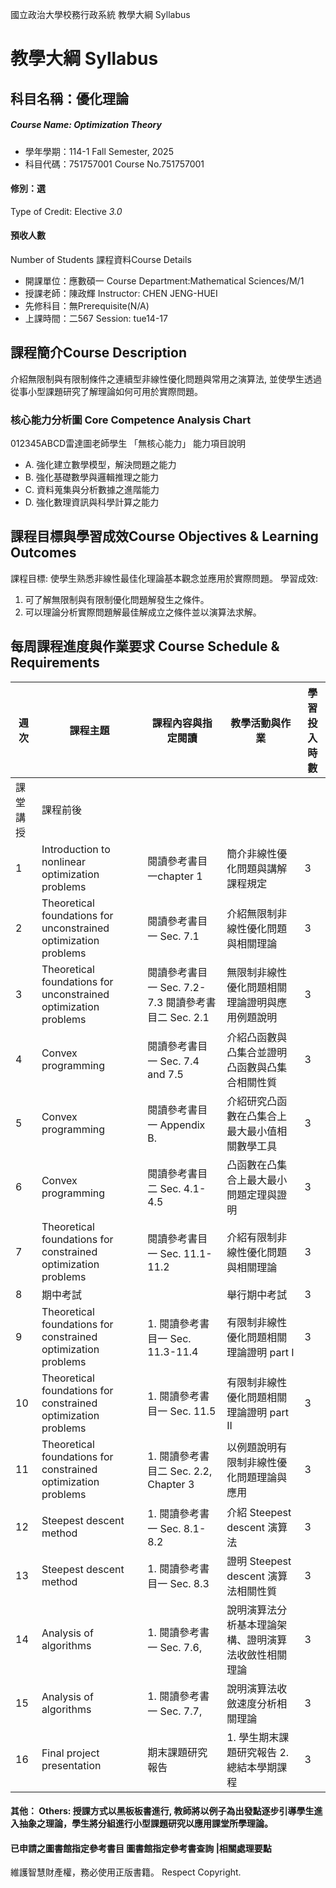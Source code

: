 國立政治大學校務行政系統 教學大綱 Syllabus
# 教學大綱 Syllabus
##  科目名稱：優化理論 
#####  Course Name: Optimization Theory
  * 學年學期：114-1 Fall Semester, 2025 
  * 科目代碼：751757001 Course No.751757001
#### 修別：選
Type of Credit: Elective 
_3.0_
#### 預收人數
Number of Students
課程資料Course Details
  * 開課單位：應數碩一 Course Department:Mathematical Sciences/M/1 
  * 授課老師：陳政輝 Instructor: CHEN JENG-HUEI 
  * 先修科目：無Prerequisite(N/A)
  * 上課時間：二567 Session: tue14-17
##  課程簡介Course Description
介紹無限制與有限制條件之連續型非線性優化問題與常用之演算法, 並使學生透過從事小型課題研究了解理論如何可用於實際問題。
###  核心能力分析圖 Core Competence Analysis Chart
012345ABCD雷達圖老師學生
「無核心能力」 
能力項目說明
  * A. 強化建立數學模型，解決問題之能力
  * B. 強化基礎數學與邏輯推理之能力
  * C. 資料蒐集與分析數據之進階能力
  * D. 強化數理資訊與科學計算之能力
##  課程目標與學習成效Course Objectives & Learning Outcomes 
課程目標: 使學生熟悉非線性最佳化理論基本觀念並應用於實際問題。
學習成效:
  1. 可了解無限制與有限制優化問題解發生之條件。
  2. 可以理論分析實際問題解最佳解成立之條件並以演算法求解。
##  每周課程進度與作業要求 Course Schedule & Requirements
週次 |  課程主題 |  課程內容與指定閱讀 |  教學活動與作業 |  學習投入時數  
---|---|---|---|---  
課堂講授 |  課程前後  
1 |  Introduction to nonlinear optimization problems |  閱讀參考書目一chapter 1 |  簡介非線性優化問題與講解課程規定 |  3 |  7  
2 |  Theoretical foundations for unconstrained optimization problems |  閱讀參考書目一 Sec. 7.1 |  介紹無限制非線性優化問題與相關理論 |  3 |  7  
3 |  Theoretical foundations for unconstrained optimization problems |  閱讀參考書目一  Sec. 7.2- 7.3 閱讀參考書目二 Sec. 2.1 |  無限制非線性優化問題相關理論證明與應用例題說明 |  3 |  7  
4 |  Convex programming |  閱讀參考書目一  Sec. 7.4 and 7.5 |  介紹凸函數與凸集合並證明凸函數與凸集合相關性質 |  3 |  7  
5 |  Convex programming |  閱讀參考書目一  Appendix B. |  介紹研究凸函數在凸集合上最大最小值相關數學工具 |  3 |  7  
6 |  Convex programming |  閱讀參考書目二 Sec. 4.1- 4.5 |  凸函數在凸集合上最大最小問題定理與證明 |  3 |  7  
7 |  Theoretical foundations for constrained optimization problems |  閱讀參考書目一  Sec. 11.1-11.2 |  介紹有限制非線性優化問題與相關理論 |  3 |  7  
8  |  期中考試 |  |  舉行期中考試 |  3 |  7  
9 |  Theoretical foundations for constrained optimization problems |  1. 閱讀參考書目一  Sec. 11.3-11.4 |  有限制非線性優化問題相關理論證明 part I |  3 |  7  
10 |  Theoretical foundations for constrained optimization problems |  1. 閱讀參考書目一 Sec. 11.5 |  有限制非線性優化問題相關理論證明 part II |  3 |  7  
11 |  Theoretical foundations for constrained optimization problems |  1. 閱讀參考書目二 Sec. 2.2, Chapter 3 |  以例題說明有限制非線性優化問題理論與應用 |  3 |  7  
12 |  Steepest descent method |  1. 閱讀參考書一  Sec. 8.1-8.2  |  介紹 Steepest descent 演算法 |  3 |  7  
13 |  Steepest descent method |  1. 閱讀參考書目一  Sec. 8.3 |  證明 Steepest descent 演算法相關性質 |  3 |  7  
14 |  Analysis of algorithms |  1. 閱讀參考書一  Sec. 7.6,  |  說明演算法分析基本理論架構、證明演算法收斂性相關理論 |  3 |  7  
15 |  Analysis of algorithms |  1. 閱讀參考書一  Sec. 7.7, |  說明演算法收斂速度分析相關理論 |  3 |  7  
16 |  Final project presentation |  期末課題研究報告 |  1. 學生期末課題研究報告 2. 總結本學期課程 |  3 |  10  
####  其他： Others: 授課方式以黑板板書進行, 教師將以例子為出發點逐步引導學生進入抽象之理論，學生將分組進行小型課題研究以應用課堂所學理論。 
####  已申請之圖書館指定參考書目  圖書館指定參考書查詢 |相關處理要點
維護智慧財產權，務必使用正版書籍。 Respect Copyright.